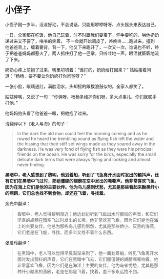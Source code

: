
# 小侄子

小侄子刚一岁半，活泼好动，不会说话，只能用咿咿呀呀、点头摇头来表达自己。

一日，全家都在吃饭，他自己玩着，时不时跟我们耍宝下，伸手要吃的，哄他奶奶递过来又不要了，咯咯的笑着。
不一会就开始调皮了，咚咚咚……跑过来，撞到他爸爸背上，缠着要背，背一下，他又下来跑开了，一次又一次，谁说也不听，终于把爸爸妈妈都惹火了，两人抓住打了他一巴掌，只听哇地一声，眼泪就簌簌地流了下来。

奶奶心疼上前抱了过来，嘴里叨叨着：“谁打的，奶奶给打回来？”
姑姑接着问道：“杨杨，要不要让你奶奶打你爸爸呀？”

一张小脸，眼睛通红，满脸泪水，头却摇的跟拨浪鼓似的。全家人都笑了。 

姑姑碎嘴，又说了一句：“你俩呀，杨杨多维护你们呀，多大点事儿，你们就联手打他，”

他妈妈抬头看了他爸爸一眼，把他抱了过来。



请翻译以下《老人与海》的句子：

>In the dark the old man could feel the morning coming and as he rowed he heard the trembling sound as flying fish left the water and the hissing that their stiff set wings made as they soared away in the darkness. He was very fond of flying fish as they were his principal friends on the ocean. He was sorry for the birds, especially the small delicate dark terns that were always flying and looking and almost never finding.

**黑暗中，老人感觉到了黎明，他划着船，听到了飞鱼离开水面时发出的颤抖声，还有它们在黑暗中飞过时，那组僵硬的翅膀在空中发出的嘶嘶声。他非常喜欢飞鱼，因为在海上它们是他的主要伙伴。他为鸟儿感到忧愁，尤其是那些看起来黝黑纤小的燕鸥，它们总也找不到食物，却还在飞着，寻找着。**


余光中翻译：

   >昏暗中，老人觉得黎明渐近；他边划边听到飞鱼出水时颤动的声音，和它们坚直的翅膀在暗空飞过时发出的长嘶。他非常欢喜飞鱼，因为它们是他在海上的主要友伴。他总为那些鸟儿感到恻然，尤其是那些娇小、灰黑的海燕，它们老是在飞旋，寻找，而多半又找不着什么东西。

张爱玲翻译：

   >在黑暗中，老人可以觉得早晨渐渐来到了，他一面划着船，听见飞鱼离开水面时发出颤抖的声音，它们在黑暗中飞去，它们那僵硬的翅膀嘶嘶响着。他非常喜欢飞鱼，因为它们是在海洋上主要的友伴。他为鸟雀忧愁，尤其是那种纤小黯黑的燕鸥，老是在那里飞着，找着，差不多永远找不到。
